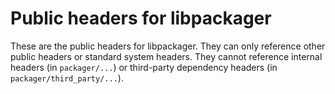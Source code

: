 # Public headers for libpackager

These are the public headers for libpackager.  They can only reference other
public headers or standard system headers.  They cannot reference internal
headers (in `packager/...`) or third-party dependency headers (in
`packager/third_party/...`).
